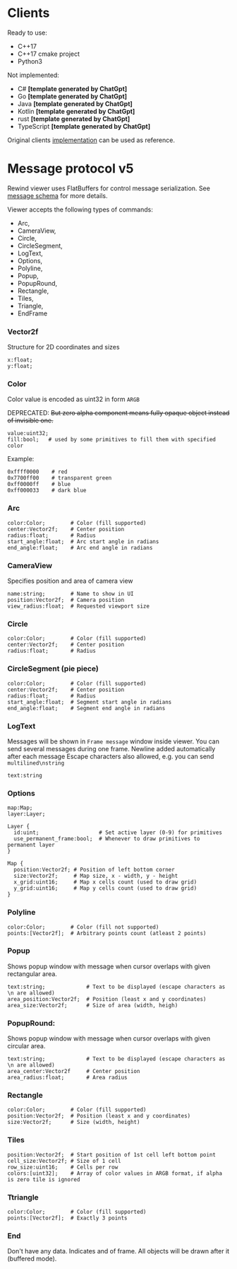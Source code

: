 # Clients

Ready to use:

 - C++17
 - C++17 cmake project
 - Python3

Not implemented:

 - C# **[template generated by ChatGpt]**
 - Go **[template generated by ChatGpt]**
 - Java **[template generated by ChatGpt]**
 - Kotlin **[template generated by ChatGpt]**
 - rust **[template generated by ChatGpt]**
 - TypeScript **[template generated by ChatGpt]**

Original clients [implementation](https://github.com/kswaldemar/rewind-viewer/tree/develop/clients) can be used as reference.

# Message protocol v5

Rewind viewer uses FlatBuffers for control message serialization. See [message schema](https://github.com/mortido/rewind-viewer/blob/develop/fbs/rewind_message.fbs) for more details.

Viewer accepts the following types of commands:
 - Arc,
 - CameraView,
 - Circle,
 - CircleSegment,
 - LogText,
 - Options,
 - Polyline,
 - Popup,
 - PopupRound,
 - Rectangle,
 - Tiles,
 - Triangle,
 - EndFrame

### Vector2f
Structure for 2D coordinates and sizes
```
x:float;
y:float;
```

### Color
Color value is encoded as uint32 in form `ARGB`

DEPRECATED: ~~But zero alpha component means fully opaque object instead of invisible one.~~
```
value:uint32;
fill:bool;   # used by some primitives to fill them with specified color
```
Example:
```
0xffff0000    # red
0x7700ff00    # transparent green
0xff0000ff    # blue
0xff000033    # dark blue
```

### Arc
```
color:Color;        # Color (fill supported)
center:Vector2f;    # Center position
radius:float;       # Radius
start_angle:float;  # Arc start angle in radians
end_angle:float;    # Arc end angle in radians
```

### CameraView
Specifies position and area of camera view
```
name:string;        # Name to show in UI
position:Vector2f;  # Camera position
view_radius:float;  # Requested viewport size
```

### Circle
```
color:Color;        # Color (fill supported)
center:Vector2f;    # Center position
radius:float;       # Radius
```

### CircleSegment (pie piece)
```
color:Color;        # Color (fill supported)
center:Vector2f;    # Center position
radius:float;       # Radius
start_angle:float;  # Segment start angle in radians
end_angle:float;    # Segment end angle in radians
```

### LogText
Messages will be shown in `Frame message` window inside viewer.
You can send several messages during one frame. Newline added automatically after each message
Escape characters also allowed, e.g. you can send `multilined\nstring`
```
text:string
```

### Options
```
map:Map;
layer:Layer;

Layer {
  id:uint;                   # Set active layer (0-9) for primitives
  use_permanent_frame:bool;  # Whenever to draw primitives to permanent layer
}

Map {
  position:Vector2f; # Position of left bottom corner
  size:Vector2f;     # Map size, x - width, y - height
  x_grid:uint16;     # Map x cells count (used to draw grid)
  y_grid:uint16;     # Map y cells count (used to draw grid)
}
```

### Polyline
```
color:Color;        # Color (fill not supported)
points:[Vector2f];  # Arbitrary points count (atleast 2 points)
```

### Popup
Shows popup window with message when cursor overlaps with given rectangular area.
```
text:string;             # Text to be displayed (escape characters as \n are allowed)
area_position:Vector2f;  # Position (least x and y coordinates)
area_size:Vector2f;      # Size of area (width, heigh)
```

### PopupRound:
Shows popup window with message when cursor overlaps with given circular area.
```
text:string;             # Text to be displayed (escape characters as \n are allowed)
area_center:Vector2f     # Center position
area_radius:float;       # Area radius
```

### Rectangle
```
color:Color;        # Color (fill supported)
position:Vector2f;  # Position (least x and y coordinates)
size:Vector2f;      # Size (width, height)  
```

### Tiles
```
position:Vector2f;  # Start position of 1st cell left bottom point
cell_size:Vector2f; # Size of 1 cell
row_size:uint16;    # Cells per row
colors:[uint32];    # Array of color values in ARGB format, if alpha is zero tile is ignored
```

### Ttriangle
```
color:Color;        # Color (fill supported)
points:[Vector2f];  # Exactly 3 points
```

### End
Don't have any data. Indicates and of frame. All objects will be drawn after it (buffered mode).
